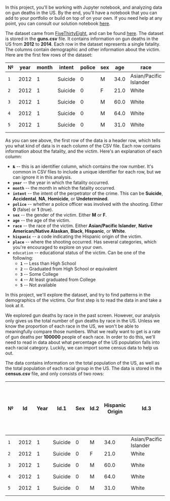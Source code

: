 In this project, you'll be working with Jupyter notebook, and analyzing data on gun deaths in the US. By the end, you'll have a notebook that you can add to your portfolio or build on top of on your own. If you need help at any point, you can consult our solution notebook [here](https://github.com/dataquestio/solutions/blob/master/Mission218Solution.ipynb).

The dataset came from [FiveThirtyEight](https://www.fivethirtyeight.com/), and can be found [here](https://github.com/fivethirtyeight/guns-data). The dataset is stored in the **guns.csv** file. It contains information on gun deaths in the US from **2012** to **2014**. Each row in the dataset represents a single fatality. The columns contain demographic and other information about the victim. Here are the first few rows of the dataset:

№ | year | month | intent | police | sex | age | race | hispanic | place | education
---|---------|---------|---------|---------|---------|---------|---------|---------|---------|---------
`1` | 2012 | 1 | Suicide | 0 | M | 34.0 | Asian/Pacific Islander | 100 | Home | 4.0
`2` | 2012 | 1 | Suicide | 0 | F | 21.0 | White | 100 | Street | 3.0
`3` | 2012 | 1 | Suicide | 0 | M | 60.0 | White | 100 | Other specified | 4.0
`4` | 2012 | 1 | Suicide | 0 | M | 64.0 | White | 100 | Home | 4.0
`5` | 2012 | 1 | Suicide | 0 | M | 31.0 | White | 100 | Other specified | 2.0

As you can see above, the first row of the data is a header row, which tells you what kind of data is in each column of the CSV file. Each row contains information about the fatality, and the victim. Here's an explanation of each column:

- **`№`** -- this is an identifier column, which contains the row number. It's common in CSV files to include a unique identifier for each row, but we can ignore it in this analysis.
- **`year`** -- the year in which the fatality occurred.
- **`month`** -- the month in which the fatality occurred.
- **`intent`** -- the intent of the perpetrator of the crime. This can be **Suicide**, **Accidental**, **NA**, **Homicide**, or **Undetermined**.
- **`police`** -- whether a police officer was involved with the shooting. Either **0** (false) or **1** (true).
- **`sex`** -- the gender of the victim. Either **M** or **F**.
- **`age`** -- the age of the victim.
- **`race`** -- the race of the victim. Either **Asian/Pacific Islander**, **Native American/Native Alaskan**, **Black**, **Hispanic**, or **White**.
- **`hispanic`** -- a code indicating the Hispanic origin of the victim.
- **`place`** -- where the shooting occurred. Has several categories, which you're encouraged to explore on your own.
- `education` -- educational status of the victim. Can be one of the following:
  - **`1`** -- Less than High School
  - **`2`** -- Graduated from High School or equivalent
  - **`3`** -- Some College
  - **`4`** -- At least graduated from College
  - **`5`** -- Not available

In this project, we'll explore the dataset, and try to find patterns in the demographics of the victims. Our first step is to read the data in and take a look at it.

We explored gun deaths by race in the past screen. However, our analysis only gives us the total number of gun deaths by race in the US. Unless we know the proportion of each race in the US, we won't be able to meaningfully compare those numbers. What we really want to get is a rate of gun deaths per **100000** people of each race. In order to do this, we'll need to read in data about what percentage of the US population falls into each racial category. Luckily, we can import some census data to help us out.

The data contains information on the total population of the US, as well as the total population of each racial group in the US. The data is stored in the **census.csv** file, and only consists of two rows:

№ | Id | Year | Id.1 | Sex | Id.2 | Hispanic Origin | Id.3 | Id2 | Geography | Total | Race Alone - White | Race Alone - Hispanic | Race Alone - Black or African American | Race Alone - American Indian and Alaska Native | Race Alone - Asian | Race Alone - Native Hawaiian and Other Pacific Islander | Two or More Races
---|---------|---------|---------|---------|---------|---------|---------|---------|---------|---------|---------|---------|---------|---------|---------|---------|---------
`1` | 2012 | 1 | Suicide | 0 | M | 34.0 | Asian/Pacific Islander | 100 | Home | 4.0
`2` | 2012 | 1 | Suicide | 0 | F | 21.0 | White | 100 | Street | 3.0
`3` | 2012 | 1 | Suicide | 0 | M | 60.0 | White | 100 | Other specified | 4.0
`4` | 2012 | 1 | Suicide | 0 | M | 64.0 | White | 100 | Home | 4.0
`5` | 2012 | 1 | Suicide | 0 | M | 31.0 | White | 100 | Other specified | 2.0
